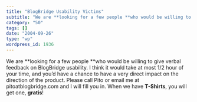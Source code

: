 ```yaml
---
title: "BlogBridge Usability Victims"
subtitle: "We are **looking for a few people **who would be willing to give verbal feedback on BlogBridge usabi..."
category: "50"
tags: []
date: "2004-09-26"
type: "wp"
wordpress_id: 1936
---
```

We are **looking for a few people **who would be willing to give verbal feedback on BlogBridge usability. I think it would take at most 1/2 hour of your time, and you’d have a chance to have a very direct impact on the direction of the product. Please call Pito or email me at pitoatblogbridge.com and I will fill you in. 
When we have **T-Shirts**, you will get one, **gratis**!